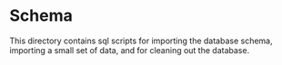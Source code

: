 # Schema

This directory contains sql scripts for importing the database schema, importing a small set of data, and for cleaning out the database.